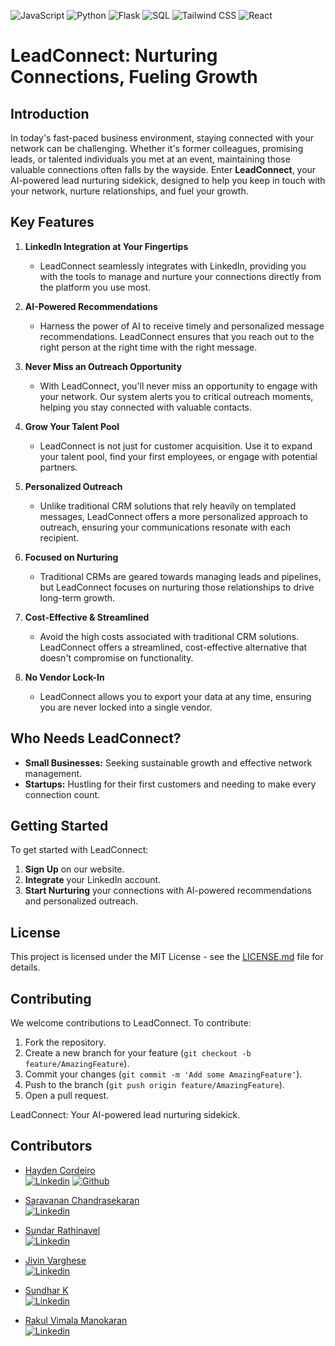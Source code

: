
![JavaScript](https://img.shields.io/badge/JavaScript-F7DF1E?style=for-the-badge&logo=javascript&logoColor=black)
![Python](https://img.shields.io/badge/Python-3776AB?style=for-the-badge&logo=python&logoColor=white)
![Flask](https://img.shields.io/badge/Flask-000000?style=for-the-badge&logo=flask&logoColor=white)
![SQL](https://img.shields.io/badge/SQL-4479A1?style=for-the-badge&logo=sql&logoColor=white)
![Tailwind CSS](https://img.shields.io/badge/Tailwind_CSS-38B2AC?style=for-the-badge&logo=tailwind-css&logoColor=white)
![React](https://img.shields.io/badge/React-61DAFB?style=for-the-badge&logo=react&logoColor=black)

# LeadConnect: Nurturing Connections, Fueling Growth

## Introduction

In today's fast-paced business environment, staying connected with your network can be challenging. Whether it's former colleagues, promising leads, or talented individuals you met at an event, maintaining those valuable connections often falls by the wayside. Enter **LeadConnect**, your AI-powered lead nurturing sidekick, designed to help you keep in touch with your network, nurture relationships, and fuel your growth.

## Key Features

1. **LinkedIn Integration at Your Fingertips**
   - LeadConnect seamlessly integrates with LinkedIn, providing you with the tools to manage and nurture your connections directly from the platform you use most.

2. **AI-Powered Recommendations**
   - Harness the power of AI to receive timely and personalized message recommendations. LeadConnect ensures that you reach out to the right person at the right time with the right message.

3. **Never Miss an Outreach Opportunity**
   - With LeadConnect, you'll never miss an opportunity to engage with your network. Our system alerts you to critical outreach moments, helping you stay connected with valuable contacts.

4. **Grow Your Talent Pool**
   - LeadConnect is not just for customer acquisition. Use it to expand your talent pool, find your first employees, or engage with potential partners.

5. **Personalized Outreach**
   - Unlike traditional CRM solutions that rely heavily on templated messages, LeadConnect offers a more personalized approach to outreach, ensuring your communications resonate with each recipient.

6. **Focused on Nurturing**
   - Traditional CRMs are geared towards managing leads and pipelines, but LeadConnect focuses on nurturing those relationships to drive long-term growth.

7. **Cost-Effective & Streamlined**
   - Avoid the high costs associated with traditional CRM solutions. LeadConnect offers a streamlined, cost-effective alternative that doesn't compromise on functionality.

8. **No Vendor Lock-In**
   - LeadConnect allows you to export your data at any time, ensuring you are never locked into a single vendor.

## Who Needs LeadConnect?

- **Small Businesses:** Seeking sustainable growth and effective network management.
- **Startups:** Hustling for their first customers and needing to make every connection count.


## Getting Started

To get started with LeadConnect:

1. **Sign Up** on our website.
2. **Integrate** your LinkedIn account.
3. **Start Nurturing** your connections with AI-powered recommendations and personalized outreach.

## License

This project is licensed under the MIT License - see the [LICENSE.md](LICENSE.md) file for details.

## Contributing

We welcome contributions to LeadConnect. To contribute:

1. Fork the repository.
2. Create a new branch for your feature (`git checkout -b feature/AmazingFeature`).
3. Commit your changes (`git commit -m 'Add some AmazingFeature'`).
4. Push to the branch (`git push origin feature/AmazingFeature`).
5. Open a pull request.


LeadConnect: Your AI-powered lead nurturing sidekick.

## Contributors <a id="contributors"></a>
  - [Hayden Cordeiro](https://hayden.co.in/)<br>
  [![Linkedin](https://img.shields.io/badge/LinkedIn-0077B5?style=for-the-badge&logo=linkedin&logoColor=white)](https://www.linkedin.com/in/haydencordeiro/)
  [![Github](https://img.shields.io/badge/GitHub-100000?style=for-the-badge&logo=github&logoColor=white)](https://github.com/haydencordeiro)
- [Saravanan Chandrasekaran](https://www.linkedin.com/in/saravananchandrasekaran/)<br>
  [![Linkedin](https://img.shields.io/badge/LinkedIn-0077B5?style=for-the-badge&logo=linkedin&logoColor=white)](https://www.linkedin.com/in/saravananchandrasekaran/)

- [Sundar Rathinavel](https://www.linkedin.com/in/sundar-rathinavel/)<br>
  [![Linkedin](https://img.shields.io/badge/LinkedIn-0077B5?style=for-the-badge&logo=linkedin&logoColor=white)](https://www.linkedin.com/in/sundar-rathinavel/)

- [Jivin Varghese](https://www.linkedin.com/in/jivinvarghese/)<br>
  [![Linkedin](https://img.shields.io/badge/LinkedIn-0077B5?style=for-the-badge&logo=linkedin&logoColor=white)](https://www.linkedin.com/in/jivinvarghese/)

- [Sundhar K](https://www.linkedin.com/in/sundhar-k/)<br>
  [![Linkedin](https://img.shields.io/badge/LinkedIn-0077B5?style=for-the-badge&logo=linkedin&logoColor=white)](https://www.linkedin.com/in/sundhar-k/)

- [Rakul Vimala Manokaran](https://www.linkedin.com/in/rakul-vimala-manokaran/)<br>
  [![Linkedin](https://img.shields.io/badge/LinkedIn-0077B5?style=for-the-badge&logo=linkedin&logoColor=white)](https://www.linkedin.com/in/rakul-vimala-manokaran/)

